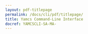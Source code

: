 ```yaml
---
layout: pdf-titlepage
permalink: /docs/cli/pdf/titlepage/
title: Yamcs Command-Line Interface
docref: YAMCSCLI-SA-MA-
---
```

